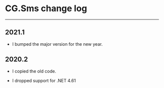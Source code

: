 # CG.Sms change log
---

## 2021.1

* I bumped the major version for the new year.

## 2020.2

* I copied the old code. 

* I dropped support for .NET 4.61





